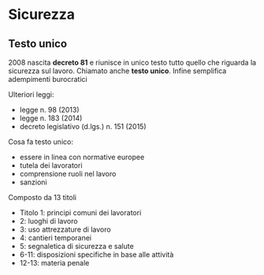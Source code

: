 # Sicurezza
## Testo unico

2008 nascita **decreto 81** e riunisce in unico testo tutto quello che riguarda la sicurezza sul lavoro. Chiamato anche **testo unico**. Infine semplifica adempimenti burocratici

Ulteriori leggi:
- legge n. 98 (2013)
- legge n. 183 (2014)
- decreto legislativo (d.lgs.) n. 151 (2015)

Cosa fa testo unico:
- essere in linea con normative europee
- tutela dei lavoratori
- comprensione ruoli nel lavoro
- sanzioni

Composto da 13 titoli
- Titolo 1: principi comuni dei lavoratori
- 2: luoghi di lavoro
- 3: uso attrezzature di lavoro
- 4: cantieri temporanei
- 5: segnaletica di sicurezza e salute
- 6-11: disposizioni specifiche in base alle attività
- 12-13: materia penale

